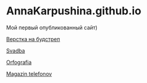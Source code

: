 
# AnnaKarpushina.github.io
Мой первый опубликованный сайт)


[Верстка на будстреп](https://annakarpushina.github.io/Верстка%20будстреп/)

[Svadba](https://annakarpushina.github.io/Svadba/)

[Orfografia](https://annakarpushina.github.io/Orfografia/)

[Magazin telefonov](https://annakarpushina.github.io/Magazin%20telefonov/)

